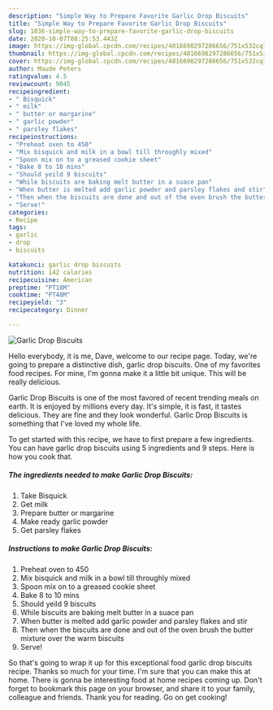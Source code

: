 ```yaml
---
description: "Simple Way to Prepare Favorite Garlic Drop Biscuits"
title: "Simple Way to Prepare Favorite Garlic Drop Biscuits"
slug: 1036-simple-way-to-prepare-favorite-garlic-drop-biscuits
date: 2020-10-07T08:25:53.443Z
image: https://img-global.cpcdn.com/recipes/4816698297286656/751x532cq70/garlic-drop-biscuits-recipe-main-photo.jpg
thumbnail: https://img-global.cpcdn.com/recipes/4816698297286656/751x532cq70/garlic-drop-biscuits-recipe-main-photo.jpg
cover: https://img-global.cpcdn.com/recipes/4816698297286656/751x532cq70/garlic-drop-biscuits-recipe-main-photo.jpg
author: Maude Peters
ratingvalue: 4.5
reviewcount: 9045
recipeingredient:
- " Bisquick"
- " milk"
- " butter or margarine"
- " garlic powder"
- " parsley flakes"
recipeinstructions:
- "Preheat oven to 450"
- "Mix bisquick and milk in a bowl till throughly mixed"
- "Spoon mix on to a greased cookie sheet"
- "Bake 8 to 10 mins"
- "Should yeild 9 biscuits"
- "While biscuits are baking melt butter in a suace pan"
- "When butter is melted add garlic powder and parsley flakes and stir"
- "Then when the biscuits are done and out of the oven brush the butter mixture over the warm biscuits"
- "Serve!"
categories:
- Recipe
tags:
- garlic
- drop
- biscuits

katakunci: garlic drop biscuits 
nutrition: 142 calories
recipecuisine: American
preptime: "PT18M"
cooktime: "PT48M"
recipeyield: "3"
recipecategory: Dinner

---
```



![Garlic Drop Biscuits](https://img-global.cpcdn.com/recipes/4816698297286656/751x532cq70/garlic-drop-biscuits-recipe-main-photo.jpg)

Hello everybody, it is me, Dave, welcome to our recipe page. Today, we're going to prepare a distinctive dish, garlic drop biscuits. One of my favorites food recipes. For mine, I'm gonna make it a little bit unique. This will be really delicious.



Garlic Drop Biscuits is one of the most favored of recent trending meals on earth. It is enjoyed by millions every day. It's simple, it is fast, it tastes delicious. They are fine and they look wonderful. Garlic Drop Biscuits is something that I've loved my whole life.


To get started with this recipe, we have to first prepare a few ingredients. You can have garlic drop biscuits using 5 ingredients and 9 steps. Here is how you cook that.

<!--inarticleads1-->

##### The ingredients needed to make Garlic Drop Biscuits:

1. Take  Bisquick
1. Get  milk
1. Prepare  butter or margarine
1. Make ready  garlic powder
1. Get  parsley flakes




<!--inarticleads2-->

##### Instructions to make Garlic Drop Biscuits:

1. Preheat oven to 450
1. Mix bisquick and milk in a bowl till throughly mixed
1. Spoon mix on to a greased cookie sheet
1. Bake 8 to 10 mins
1. Should yeild 9 biscuits
1. While biscuits are baking melt butter in a suace pan
1. When butter is melted add garlic powder and parsley flakes and stir
1. Then when the biscuits are done and out of the oven brush the butter mixture over the warm biscuits
1. Serve!




So that's going to wrap it up for this exceptional food garlic drop biscuits recipe. Thanks so much for your time. I'm sure that you can make this at home. There is gonna be interesting food at home recipes coming up. Don't forget to bookmark this page on your browser, and share it to your family, colleague and friends. Thank you for reading. Go on get cooking!
